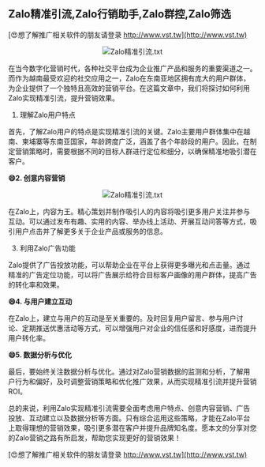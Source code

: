 ## **Zalo精准引流,Zalo行销助手,Zalo群控,Zalo筛选**

[😍想了解推广相关软件的朋友请登录 http://www.vst.tw](http://www.vst.tw)

 <center><img src="https://vst.tw/MP4/tuiguang/png/4.png" alt="Zalo精准引流.txt"></center>

在当今数字化营销时代，各种社交平台成为企业推广产品和服务的重要渠道之一。而作为越南最受欢迎的社交应用之一，Zalo在东南亚地区拥有庞大的用户群体，为企业提供了一个独特且高效的营销平台。在这篇文章中，我们将探讨如何利用Zalo实现精准引流，提升营销效果。

1. 理解Zalo用户特点

首先，了解Zalo用户的特点是实现精准引流的关键。Zalo主要用户群体集中在越南、柬埔寨等东南亚国家，年龄跨度广泛，涵盖了各个年龄段的用户。因此，在制定营销策略时，需要根据不同的目标人群进行定位和细分，以确保精准地吸引潜在客户。

**😄2. 创意内容营销**

 <center><img src="https://vst.tw/MP4/tuiguang/png/3.png" alt="Zalo精准引流.txt"></center>

在Zalo上，内容为王。精心策划并制作吸引人的内容将吸引更多用户关注并参与互动。可以通过发布有趣、实用的内容、举办线上活动、开展互动问答等方式，吸引用户点击并了解更多关于企业产品或服务的信息。

3. 利用Zalo广告功能

Zalo提供了广告投放功能，可以帮助企业在平台上获得更多曝光和点击量。通过精准的广告定位功能，可以将广告展示给符合目标客户画像的用户群体，提高广告的转化率和效果。

**😄4. 与用户建立互动**

在Zalo上，建立与用户的互动是至关重要的。及时回复用户留言、参与用户讨论、定期推送优惠活动等方式，可以增强用户对企业的信任感和好感度，进而提升用户转化率。

**😄5. 数据分析与优化**

最后，要始终关注数据分析与优化。通过对Zalo营销数据的监测和分析，了解用户行为和偏好，及时调整营销策略和优化推广效果，从而实现精准引流并提升营销ROI。

总的来说，利用Zalo实现精准引流需要全面考虑用户特点、创意内容营销、广告投放、互动建立以及数据分析等方面。只有综合运用这些策略，才能在Zalo平台上取得理想的营销效果，吸引更多潜在客户并提升品牌知名度。愿本文的分享对您的Zalo营销之路有所启发，帮助您实现更好的营销效果！

[😍想了解推广相关软件的朋友请登录 http://www.vst.tw](http://www.vst.tw)



